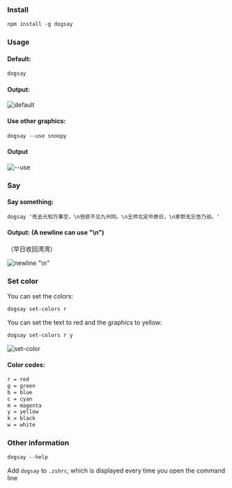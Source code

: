 ### Install
```markdown
npm install -g dogsay
```
### Usage

#### Default:
```markdown
dogsay
```
#### Output:

[//]: # (![default]&#40;img_1.png&#41;)
<!-- npm发布使用 -->
![default](https://upload-images.jianshu.io/upload_images/20692490-e6855e008fb10776.png)

#### Use other graphics:
```markdown
dogsay --use snoopy
```

#### Output

[//]: # (![--use]&#40;img_2.png&#41;)
<!-- npm发布使用 -->
![--use](https://upload-images.jianshu.io/upload_images/20692490-8957227fb76ab5a6.png)

### Say

#### Say something:
```markdown
dogsay '死去元知万事空，\n但悲不见九州同。\n王师北定中原日，\n家祭无忘告乃翁。'
```

#### Output: (A newline can use "\n")
（早日收回湾湾）

[//]: # (![newline "\n"]&#40;img_3.png&#41;)
<!-- npm发布使用 -->
![newline "\n"](https://upload-images.jianshu.io/upload_images/20692490-6ebc0893beb64645.png)

### Set color
You can set the colors:
```markdown
dogsay set-colors r
```
You can set the text to red and the graphics to yellow:
```markdown
dogsay set-colors r y
```

[//]: # (![set-color]&#40;img.png&#41;)
<!-- npm发布使用 -->
![set-color](https://upload-images.jianshu.io/upload_images/20692490-bf8a8c8b1a72617c.png)

#### Color codes:
```markdown
r = red
g = green
b = blue
c = cyan
m = magenta
y = yellow
k = black
w = white
```

### Other information
```markdown
dogsay --help
```

Add ```dogsay``` to ```.zshrc```, which is displayed every time you open the command line
